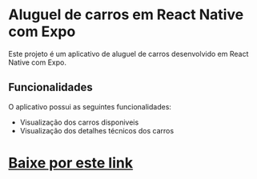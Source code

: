 
# Aluguel de carros em React Native com Expo
Este projeto é um aplicativo de aluguel de carros desenvolvido em React Native com Expo.

## Funcionalidades
O aplicativo possui as seguintes funcionalidades:

- Visualização dos carros disponiveis
- Visualização dos detalhes técnicos dos carros


# <a href='https://expo.dev/artifacts/eas/eAPFmSFzp8SRLXLZ7ksgw8.apk' target='_blank'>Baixe por este link</a>
